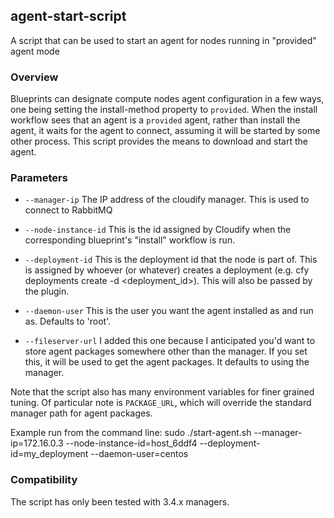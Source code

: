 ## agent-start-script
A script that can be used to start an agent for nodes running in "provided" agent mode

### Overview

Blueprints can designate compute nodes agent configuration in a few ways, one being setting the install-method property to `provided`.  When the install workflow sees that an agent is a `provided` agent, rather than install the agent, it waits for the agent to connect, assuming it will be started by some other process.  This script provides the means to download and start the agent.

### Parameters

* `--manager-ip` The IP address of the cloudify manager.  This is used to connect to RabbitMQ

* `--node-instance-id` This is the id assigned by Cloudify when the corresponding blueprint's "install" workflow is run.

* `--deployment-id` This is the deployment id that the node is part of.  This is assigned by whoever (or whatever) creates a deployment (e.g. cfy deployments create -d <deployment_id>).  This will also be passed by the plugin.

* `--daemon-user` This is the user you want the agent installed as and run as.  Defaults to 'root'.

* `--fileserver-url`  I added this one because I anticipated you'd want to store agent packages somewhere other than the manager. If you set this, it will be used to get the agent packages.  It defaults to using the manager.


Note that the script also has many environment variables for finer grained tuning.  Of particular note is `PACKAGE_URL`, which will override the standard manager path for agent packages.

Example run from the command line:  sudo ./start-agent.sh --manager-ip=172.16.0.3 --node-instance-id=host_6ddf4 --deployment-id=my_deployment --daemon-user=centos

### Compatibility

The script has only been tested with 3.4.x managers.
